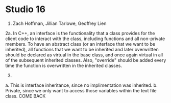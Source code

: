 # Studio 16

1. Zach Hoffman, Jillian Tarlowe, Geoffrey Lien

2a. In C++, an interface is the functionality that a class provides for the client code to interact with the class,
including functions and all non-private members. To have an abstract class (or an interface that we want to be inherited),
all functions that we want to be inherited and later overwritten should be declared as virtual in the base class, and once 
again virtual in all of the subsequent inherited classes. Also, "override" should be added every time the function is 
overwritten in the inherited classes.

3. 
a. This is interface inheritance, since no implimentation was inherited.
b. Private, since we only want to access those variables within the text file class.  COME BACK

